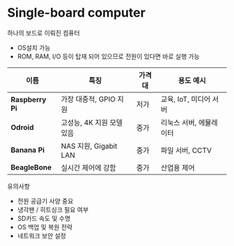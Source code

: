 # Single-board computer

하나의 보드로 이뤄진 컴퓨터

- OS설치 가능
- ROM, RAM, I/O 등이 탑재 되어 있으므로 전원이 있다면 바로 실행 가능

| 이름 | 특징 | 가격대 | 용도 예시 |
| --- | --- | --- | --- |
| **Raspberry Pi** | 가장 대중적, GPIO 지원 | 저가 | 교육, IoT, 미디어 서버 |
| **Odroid** | 고성능, 4K 지원 모델 있음 | 중가 | 리눅스 서버, 에뮬레이터 |
| **Banana Pi** | NAS 지원, Gigabit LAN | 중가 | 파일 서버, CCTV |
| **BeagleBone** | 실시간 제어에 강함 | 중가 | 산업용 제어 |

유의사항

- 전원 공급기 사양 중요
- 냉각팬 / 히트싱크 필요 여부
- SD카드 속도 및 수명
- OS 백업 및 복원 전략
- 네트워크 보안 설정
